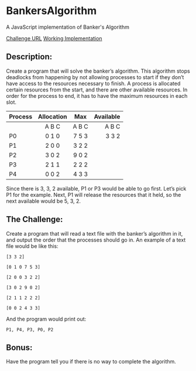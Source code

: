 # BankersAlgorithm
A JavaScript implementation of Banker's Algorithm

[Challenge URL](https://www.reddit.com/r/dailyprogrammer/comments/7jkfu5/20171213_challenge_344_intermediate_bankers/)
[Working Implementation](http://www.rixium.com/JavaScript/BankersAlgorithm)

## Description:

Create a program that will solve the banker’s algorithm. This algorithm stops deadlocks from happening by not allowing processes to start if they don’t have access to the resources necessary to finish. A process is allocated certain resources from the start, and there are other available resources. In order for the process to end, it has to have the maximum resources in each slot.

| Process | Allocation | Max  |	Available |
| ------ |:-----------:|:-----:| ----------:|
|        | A B C 	 | A B C | A B C    |
| P0 	 | 0 1 0 	 | 7 5 3 | 3 3 2    |
| P1 	 | 2 0 0 	 | 3 2 2 |            |
| P2 	 | 3 0 2 	 | 9 0 2 |            |
| P3 	 | 2 1 1    | 2 2 2 |            | 	
| P4 	 | 0 0 2    | 4 3 3 |            |	


Since there is 3, 3, 2 available, P1 or P3 would be able to go first. Let’s pick P1 for the example. Next, P1 will release the resources that it held, so the next available would be 5, 3, 2.

## The Challenge:

Create a program that will read a text file with the banker’s algorithm in it, and output the order that the processes should go in. An example of a text file would be like this:

    [3 3 2]

    [0 1 0 7 5 3]

    [2 0 0 3 2 2]

    [3 0 2 9 0 2]

    [2 1 1 2 2 2]

    [0 0 2 4 3 3]

And the program would print out:

    P1, P4, P3, P0, P2

## Bonus:

Have the program tell you if there is no way to complete the algorithm.
